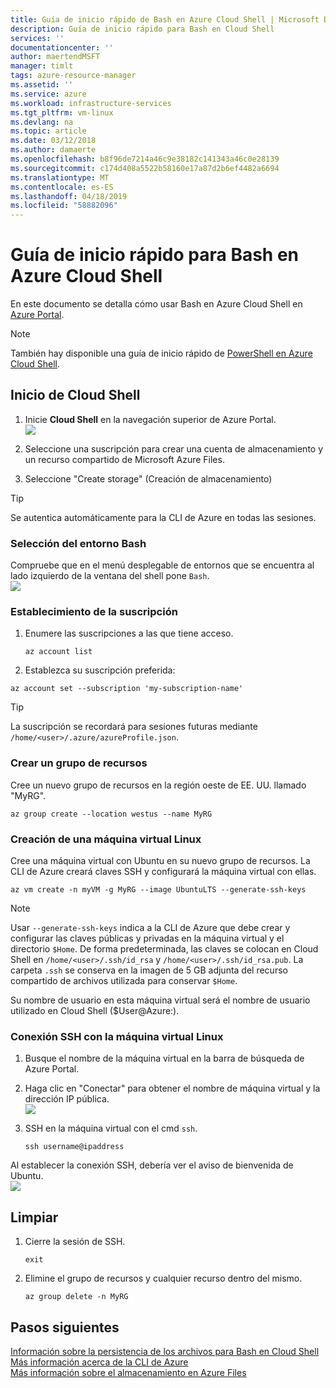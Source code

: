 ```yaml
---
title: Guía de inicio rápido de Bash en Azure Cloud Shell | Microsoft Docs
description: Guía de inicio rápido para Bash en Cloud Shell
services: ''
documentationcenter: ''
author: maertendMSFT
manager: timlt
tags: azure-resource-manager
ms.assetid: ''
ms.service: azure
ms.workload: infrastructure-services
ms.tgt_pltfrm: vm-linux
ms.devlang: na
ms.topic: article
ms.date: 03/12/2018
ms.author: damaerte
ms.openlocfilehash: b8f96de7214a46c9e38182c141343a46c0e28139
ms.sourcegitcommit: c174d408a5522b58160e17a87d2b6ef4482a6694
ms.translationtype: MT
ms.contentlocale: es-ES
ms.lasthandoff: 04/18/2019
ms.locfileid: "58882096"
---
```

# <a name="quickstart-for-bash-in-azure-cloud-shell"></a>Guía de inicio rápido para Bash en Azure Cloud Shell

En este documento se detalla cómo usar Bash en Azure Cloud Shell en [Azure Portal](https://ms.portal.azure.com/).

> [!NOTE]
> También hay disponible una guía de inicio rápido de [PowerShell en Azure Cloud Shell](quickstart-powershell.md).

## <a name="start-cloud-shell"></a>Inicio de Cloud Shell
1. Inicie **Cloud Shell** en la navegación superior de Azure Portal. <br>
![](media/quickstart/shell-icon.png)

2. Seleccione una suscripción para crear una cuenta de almacenamiento y un recurso compartido de Microsoft Azure Files.
3. Seleccione "Create storage" (Creación de almacenamiento)

> [!TIP]
> Se autentica automáticamente para la CLI de Azure en todas las sesiones.

### <a name="select-the-bash-environment"></a>Selección del entorno Bash
Compruebe que en el menú desplegable de entornos que se encuentra al lado izquierdo de la ventana del shell pone `Bash`. <br>
![](media/quickstart/env-selector.png)

### <a name="set-your-subscription"></a>Establecimiento de la suscripción
1. Enumere las suscripciones a las que tiene acceso.
   ```azurecli-interactive
   az account list
   ```

2. Establezca su suscripción preferida: <br>
```azurecli-interactive
az account set --subscription 'my-subscription-name'
```

> [!TIP]
> La suscripción se recordará para sesiones futuras mediante `/home/<user>/.azure/azureProfile.json`.

### <a name="create-a-resource-group"></a>Crear un grupo de recursos
Cree un nuevo grupo de recursos en la región oeste de EE. UU. llamado "MyRG".
```azurecli-interactive
az group create --location westus --name MyRG
```

### <a name="create-a-linux-vm"></a>Creación de una máquina virtual Linux
Cree una máquina virtual con Ubuntu en su nuevo grupo de recursos. La CLI de Azure creará claves SSH y configurará la máquina virtual con ellas. <br>

```azurecli-interactive
az vm create -n myVM -g MyRG --image UbuntuLTS --generate-ssh-keys
```

> [!NOTE]
> Usar `--generate-ssh-keys` indica a la CLI de Azure que debe crear y configurar las claves públicas y privadas en la máquina virtual y el directorio `$Home`. De forma predeterminada, las claves se colocan en Cloud Shell en `/home/<user>/.ssh/id_rsa` y `/home/<user>/.ssh/id_rsa.pub`. La carpeta `.ssh` se conserva en la imagen de 5 GB adjunta del recurso compartido de archivos utilizada para conservar `$Home`.

Su nombre de usuario en esta máquina virtual será el nombre de usuario utilizado en Cloud Shell ($User@Azure:).

### <a name="ssh-into-your-linux-vm"></a>Conexión SSH con la máquina virtual Linux
1. Busque el nombre de la máquina virtual en la barra de búsqueda de Azure Portal.
2. Haga clic en "Conectar" para obtener el nombre de máquina virtual y la dirección IP pública. <br>
   ![](media/quickstart/sshcmd-copy.png)

3. SSH en la máquina virtual con el cmd `ssh`.
   ```
   ssh username@ipaddress
   ```

Al establecer la conexión SSH, debería ver el aviso de bienvenida de Ubuntu. <br>
![](media/quickstart/ubuntu-welcome.png)

## <a name="cleaning-up"></a>Limpiar 
1. Cierre la sesión de SSH.
   ```azurecli-interactive
   exit
   ```

2. Elimine el grupo de recursos y cualquier recurso dentro del mismo.
   ```azurecli-interactive
   az group delete -n MyRG
   ```

## <a name="next-steps"></a>Pasos siguientes
[Información sobre la persistencia de los archivos para Bash en Cloud Shell](persisting-shell-storage.md) <br>
[Más información acerca de la CLI de Azure](https://docs.microsoft.com/cli/azure/) <br>
[Más información sobre el almacenamiento en Azure Files](../storage/files/storage-files-introduction.md) <br>

